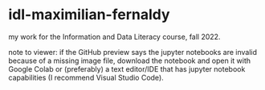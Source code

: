 # idl-maximilian-fernaldy
 my work for the Information and Data Literacy course, fall 2022.

note to viewer: if the GitHub preview says the jupyter notebooks are invalid because of a missing image file, download the notebook and open it with Google Colab or (preferably) a text editor/IDE that has jupyter notebook capabilities (I recommend Visual Studio Code).
